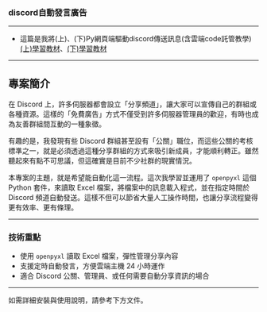 ### discord自動發言廣告

---
* 這篇是我將(上)、(下)Py網頁端驅動discord傳送訊息(含雲端code託管教學)
[(上)學習教材](https://www.linkedin.com/pulse/part1-py%25E7%25B6%25B2%25E9%25A0%2581%25E7%25AB%25AF%25E9%25A9%2585%25E5%258B%2595discord%25E5%2582%25B3%25E9%2580%2581%25E8%25A8%258A%25E6%2581%25AF%25E5%2590%25AB%25E9%259B%25B2%25E7%25AB%25AFcode%25E8%25A8%2597%25E7%25AE%25A1%25E6%2595%2599%25E5%25AD%25B8-yang-tseng-5eqne/)、[(下)學習教材](https://www.linkedin.com/pulse/%E4%B8%8Bpy%E7%B6%B2%E9%A0%81%E7%AB%AF%E9%A9%85%E5%8B%95discord%E5%82%B3%E9%80%81%E8%A8%8A%E6%81%AF%E5%90%AB%E9%9B%B2%E7%AB%AFcode%E8%A8%97%E7%AE%A1%E6%95%99%E5%AD%B8-yang-tseng-oqgne/?trackingId=GPU1Ug9skOF5nNYya0NkUg%3D%3D)

---
## 專案簡介

在 Discord 上，許多伺服器都會設立「分享頻道」，讓大家可以宣傳自己的群組或各種資源。這樣的「免費廣告」方式不僅受到許多伺服器管理員的歡迎，有時也成為友善群組間互動的一種象徵。

有趣的是，我發現有些 Discord 群組甚至設有「公關」職位，而這些公關的考核標準之一，就是必須透過這種分享群組的方式來吸引新成員，才能順利轉正。雖然聽起來有點不可思議，但這確實是目前不少社群的現實情況。

本專案的主題，就是希望能自動化這一流程。這次我學習並運用了 `openpyxl` 這個 Python 套件，來讀取 Excel 檔案，將檔案中的訊息載入程式，並在指定時間於 Discord 頻道自動發送。這樣不但可以節省大量人工操作時間，也讓分享流程變得更有效率、更有條理。

---

### 技術重點

- 使用 `openpyxl` 讀取 Excel 檔案，彈性管理分享內容
- 支援定時自動發言，方便雲端主機 24 小時運作
- 適合 Discord 公關、管理員、或任何需要自動分享資訊的場合

---

如需詳細安裝與使用說明，請參考下方文件。

